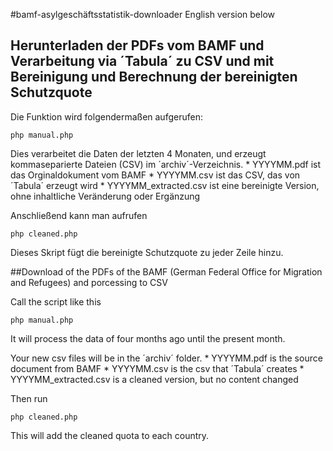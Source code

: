 #bamf-asylgeschäftsstatistik-downloader
English version below

## Herunterladen der PDFs vom BAMF und Verarbeitung via ´Tabula´ zu CSV und mit Bereinigung und Berechnung der bereinigten Schutzquote

Die Funktion wird folgendermaßen aufgerufen:
 
    php manual.php
    
Dies verarbeitet die Daten der letzten 4 Monaten, und erzeugt kommaseparierte Dateien (CSV) im ´archiv´-Verzeichnis.
    * YYYYMM.pdf ist das Orginaldokument vom BAMF
    * YYYYMM.csv ist das CSV, das von ´Tabula´ erzeugt wird 
    * YYYYMM_extracted.csv ist eine bereinigte Version, ohne inhaltliche Veränderung oder Ergänzung

Anschließend kann man aufrufen

    php cleaned.php

Dieses Skript fügt die bereinigte Schutzquote zu jeder Zeile hinzu.

##Download of the PDFs of the BAMF (German Federal Office for Migration and Refugees) and porcessing to CSV

Call the script like this
 
    php manual.php
    
It will process the data of four months ago until the present month.

Your new csv files will be in the ´archiv´ folder. 
    * YYYYMM.pdf is the source document from BAMF
    * YYYYMM.csv is the csv that ´Tabula´ creates
    * YYYYMM_extracted.csv is a cleaned version, but no content changed

Then run 

    php cleaned.php

This will add the cleaned quota to each country.



